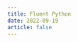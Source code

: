```yaml
---
title: Fluent Python
date: 2022-09-19
article: false
---
```


<PDF url="https://www.igarashi.icu:7779/pdf/python/Python%20Cookbook.pdf" height="880px"/>
